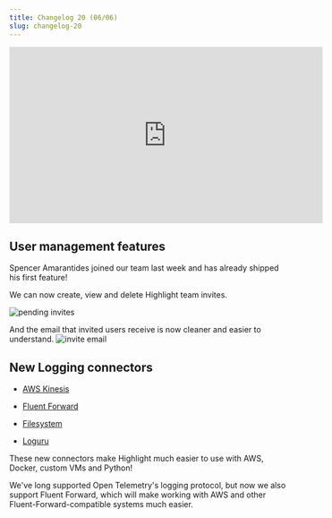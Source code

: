```yaml
---
title: Changelog 20 (06/06)
slug: changelog-20
---
```


<iframe width="560" height="315" src="https://www.youtube.com/embed/3t5d8Jyg044" title="YouTube video player" frameborder="0" allow="accelerometer; autoplay; clipboard-write; encrypted-media; gyroscope; picture-in-picture; web-share" allowfullscreen></iframe>

## User management features

Spencer Amarantides joined our team last week and has already shipped his first feature!

We can now create, view and delete Highlight team invites.

![pending invites](/images/changelog/20/pending-invites.png)

And the email that invited users receive is now cleaner and easier to understand.
![invite email](/images/changelog/20/invite-email.png)


## New Logging connectors

- [AWS Kinesis](../../getting-started/backend-logging/5_hosting/aws.md#aws-kinesis-firehose-for-logs-from-infrastructure-or-other-services)

- [Fluent Forward](../../getting-started/backend-logging/9_fluentforward.md)
- [Filesystem](../../getting-started/backend-logging/8_file.md)
- [Loguru](../../getting-started/backend-logging/3_python/loguru.md)

These new connectors make Highlight much easier to use with AWS, Docker, custom VMs and Python!

We've long supported Open Telemetry's logging protocol, but now we also support Fluent Forward, which will make working with AWS and other Fluent-Forward-compatible systems much easier.

